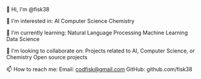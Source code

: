 👋 Hi, I'm @fisk38

👀 I'm interested in:
    AI
    Computer Science
    Chemistry

🌱 I'm currently learning:
    Natural Language Processing
    Machine Learning
    Data Science

💞️ I'm looking to collaborate on:
    Projects related to AI, Computer Science, or Chemistry
    Open source projects

📫 How to reach me:
    Email: codfisk@gmail.com
    GitHub: github.com/fisk38


<!---
fisk38/fisk38 is a ✨ special ✨ repository because its `README.md` (this file) appears on your GitHub profile.
You can click the Preview link to take a look at your changes.
--->
